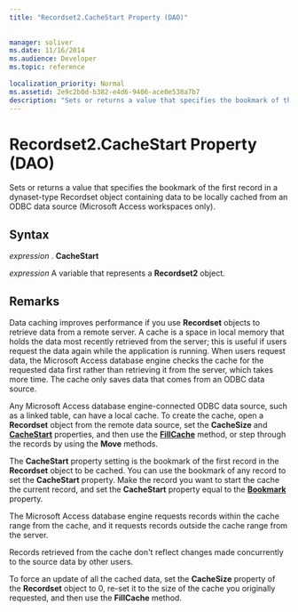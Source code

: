 ```yaml
---
title: "Recordset2.CacheStart Property (DAO)"
 
 
manager: soliver
ms.date: 11/16/2014
ms.audience: Developer
ms.topic: reference
  
localization_priority: Normal
ms.assetid: 2e9c2b0d-b382-e4d6-9406-ace0e538a7b7
description: "Sets or returns a value that specifies the bookmark of the first record in a dynaset-type Recordset object containing data to be locally cached from an ODBC data source (Microsoft Access workspaces only)."
---
```


# Recordset2.CacheStart Property (DAO)

Sets or returns a value that specifies the bookmark of the first record in a dynaset-type Recordset object containing data to be locally cached from an ODBC data source (Microsoft Access workspaces only).
  
## Syntax

 *expression*  . **CacheStart**
  
 *expression*  A variable that represents a **Recordset2** object. 
  
## Remarks

Data caching improves performance if you use **Recordset** objects to retrieve data from a remote server. A cache is a space in local memory that holds the data most recently retrieved from the server; this is useful if users request the data again while the application is running. When users request data, the Microsoft Access database engine checks the cache for the requested data first rather than retrieving it from the server, which takes more time. The cache only saves data that comes from an ODBC data source. 
  
Any Microsoft Access database engine-connected ODBC data source, such as a linked table, can have a local cache. To create the cache, open a **Recordset** object from the remote data source, set the **CacheSize** and **[CacheStart](recordset2-cachestart-property-dao.md)** properties, and then use the **[FillCache](recordset2-fillcache-method-dao.md)** method, or step through the records by using the **Move** methods. 
  
The **CacheStart** property setting is the bookmark of the first record in the **Recordset** object to be cached. You can use the bookmark of any record to set the **CacheStart** property. Make the record you want to start the cache the current record, and set the **CacheStart** property equal to the **[Bookmark](recordset2-bookmark-property-dao.md)** property. 
  
The Microsoft Access database engine requests records within the cache range from the cache, and it requests records outside the cache range from the server.
  
Records retrieved from the cache don't reflect changes made concurrently to the source data by other users.
  
To force an update of all the cached data, set the **CacheSize** property of the **Recordset** object to 0, re-set it to the size of the cache you originally requested, and then use the **FillCache** method. 
  

